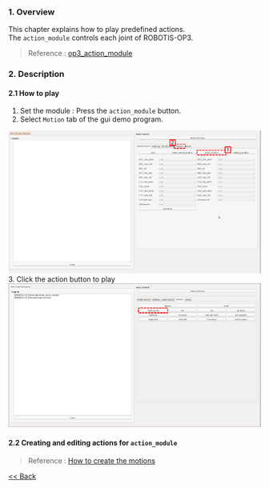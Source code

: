 ### 1. Overview   
This chapter explains how to play predefined actions.  
The `action_module` controls each joint of ROBOTIS-OP3.  

> Reference : [op3_action_module](op3_action_module.md)

### 2. Description
#### 2.1 How to play
 1. Set the module : Press the `action_module` button.  
 2. Select `Motion` tab of the gui demo program.
  <img src="https://github.com/ROBOTIS-GIT/ROBOTIS-Documents/blob/master/wiki-images/ROBOTIS-OP3/op3_gui_action_01.png?raw=true" align="bottom"/>  
 3. Click the action button to play  
  <img src="https://github.com/ROBOTIS-GIT/ROBOTIS-Documents/blob/master/wiki-images/ROBOTIS-OP3/op3_gui_action_02.png?raw=true" align="bottom"/>  

#### 2.2 Creating and editing actions for `action_module`  
  > Reference : [How to create the motions](op3_action_editor.md)  

[&lt;&lt; Back](OP3-User's-Guide.md)
